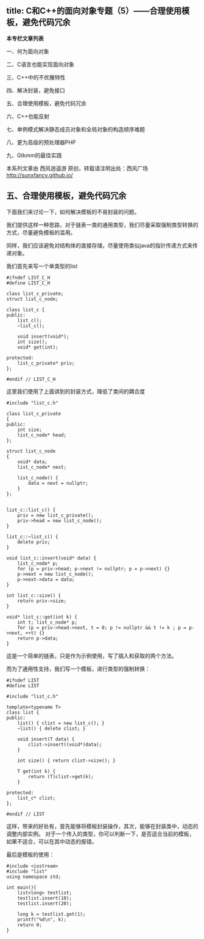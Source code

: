 title: C和C++的面向对象专题（5）——合理使用模板，避免代码冗余
---

**本专栏文章列表**

一、何为面向对象

二、C语言也能实现面向对象

三、C++中的不优雅特性

四、解决封装，避免接口

五、合理使用模板，避免代码冗余

六、C++也能反射

七、单例模式解决静态成员对象和全局对象的构造顺序难题

八、更为高级的预处理器PHP

九、Gtkmm的最佳实践

本系列文章由 西风逍遥游 原创，转载请注明出处：西风广场 http://sunxfancy.github.io/


## 五、合理使用模板，避免代码冗余

下面我们来讨论一下，如何解决模板的不易封装的问题。

我们提供这样一种思路，对于链表一类的通用类型，我们尽量采取强制类型转换的方式，尽量避免模板的滥用。

同样，我们应该避免对结构体的直接存储，尽量使用类似java的指针传递方式来传递对象。

我们首先来写一个单类型的list

```
#ifndef LIST_C_H
#define LIST_C_H

class list_c_private;
struct list_c_node;

class list_c {
public:
	list_c();
	~list_c();

	void insert(void*);
	int size();
	void* get(int);

protected:
	list_c_private* priv;
};

#endif // LIST_C_H

```

这里我们使用了上面讲到的封装方式，降低了类间的耦合度

```
#include "list_c.h"

class list_c_private
{
public:
	int size;
	list_c_node* head;
};	

struct list_c_node
{
	void* data;
	list_c_node* next;

	list_c_node() {
		data = next = nullptr;
	}
};


list_c::list_c() {
	priv = new list_c_private();
	priv->head = new list_c_node();
}

list_c::~list_c() {
	delete priv;
}

void list_c::insert(void* data) {
	list_c_node* p;
	for (p = priv->head; p->next != nullptr; p = p->next) {}
	p->next = new list_c_node();
	p->next->data = data;
}

int list_c::size() {
	return priv->size;
}

void* list_c::get(int k) {
	int t; list_c_node* p;
	for (p = priv->head->next, t = 0; p != nullptr && t != k ; p = p->next, ++t) {}
	return p->data;
}
```

这是一个简单的链表，只是作为示例使用，写了插入和获取的两个方法。

而为了通用性支持，我们写一个模板，进行类型的强制转换：

```
#ifndef LIST
#define LIST

#include "list_c.h"

template<typename T>
class list {
public:
	list() { clist = new list_c(); }
	~list() { delete clist; }

	void insert(T data) {
		clist->insert((void*)data);
	}

	int size() { return clist->size(); }

	T get(int k) {
		return (T)clist->get(k);
	}

protected:
	list_c* clist;
};

#endif // LIST
```

这样，带来的好处有，首先能够将模板封装操作，其次，能够在封装类中，动态的调整内部实例。
对于一个传入的类型，你可以判断一下，是否适合当前的模板，如果不适合，可以在其中动态的报错。

最后是模板的使用：
```
#include <iostream>
#include "list"
using namespace std;

int main(){
	list<long> testlist;
	testlist.insert(10);
	testlist.insert(20);

	long k = testlist.get(1);
	printf("%d\n", k);
    return 0;
}
```
